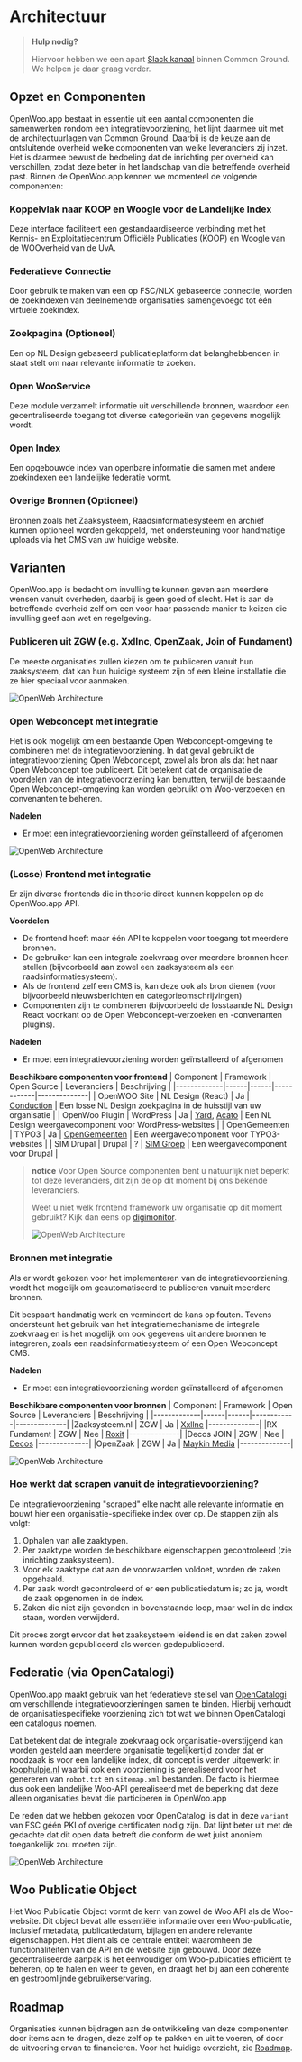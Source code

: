 # Architectuur

> **Hulp nodig?**
>
> Hiervoor hebben we een apart [Slack kanaal](https://samenorganiseren.slack.com/archives/C067Q3UE9F0) binnen Common Ground. We helpen je daar graag verder.

## Opzet en Componenten
OpenWoo.app bestaat in essentie uit een aantal componenten die samenwerken rondom een integratievoorziening, het lijnt daarmee uit met de architectuurlagen van Common Ground. Daarbij is de keuze aan de ontsluitende overheid welke componenten van welke leveranciers zij inzet. Het is daarmee bewust de bedoeling dat de inrichting per overheid kan verschillen, zodat deze beter in het landschap van die betreffende overheid past. Binnen de OpenWoo.app kennen we momenteel de volgende componenten:

### Koppelvlak naar KOOP en Woogle voor de Landelijke Index
Deze interface faciliteert een gestandaardiseerde verbinding met het Kennis- en Exploitatiecentrum Officiële Publicaties (KOOP) en Woogle van de WOOverheid van de UvA.
### Federatieve Connectie
Door gebruik te maken van een op FSC/NLX gebaseerde connectie, worden de zoekindexen van deelnemende organisaties samengevoegd tot één virtuele zoekindex.
### Zoekpagina (Optioneel)
Een op NL Design gebaseerd publicatieplatform dat belanghebbenden in staat stelt om naar relevante informatie te zoeken.
### Open WooService
Deze module verzamelt informatie uit verschillende bronnen, waardoor een gecentraliseerde toegang tot diverse categorieën van gegevens mogelijk wordt.
### Open Index
Een opgebouwde index van openbare informatie die samen met andere zoekindexen een landelijke federatie vormt.
### Overige Bronnen (Optioneel)
Bronnen zoals het Zaaksysteem, Raadsinformatiesysteem en archief kunnen optioneel worden gekoppeld, met ondersteuning voor handmatige uploads via het CMS van uw huidige website.

## Varianten
OpenWoo.app is bedacht om invulling te kunnen geven aan meerdere wensen vanuit overheden, daarbij is geen goed of slecht. Het is aan de betreffende overheid zelf om een voor haar passende manier te keizen die invulling geef aan wet en regelgeving.

### Publiceren uit ZGW (e.g. Xxllnc, OpenZaak, Join of Fundament)
De meeste organisaties zullen kiezen om te publiceren vanuit hun zaaksysteem, dat kan hun huidige systeem zijn of een kleine installatie die ze hier speciaal voor aanmaken.

![OpenWeb Architecture](https://raw.githubusercontent.com/ConductionNL/woo-website-template/main/docs/VanuitZaakSysteem.svg)


### Open Webconcept met integratie

Het is ook mogelijk om een bestaande Open Webconcept-omgeving te combineren met de integratievoorziening. In dat geval gebruikt de integratievoorziening Open Webconcept, zowel als bron als dat het naar Open Webconcept toe publiceert. Dit betekent dat de organisatie de voordelen van de integratievoorziening kan benutten, terwijl de bestaande Open Webconcept-omgeving kan worden gebruikt om Woo-verzoeken en convenanten te beheren.

**Nadelen**

- Er moet een integratievoorziening worden geïnstalleerd of afgenomen

![OpenWeb Architecture](https://raw.githubusercontent.com/ConductionNL/woo-website-template/main/docs/OpenWebConceptMet.svg)

### (Losse) Frontend met integratie

Er zijn diverse frontends die in theorie direct kunnen koppelen op de OpenWoo.app API.

**Voordelen**

- De frontend hoeft maar één API te koppelen voor toegang tot meerdere bronnen.
- De gebruiker kan een integrale zoekvraag over meerdere bronnen heen stellen (bijvoorbeeld aan zowel een zaaksysteem als een raadsinformatiesysteem).
- Als de frontend zelf een CMS is, kan deze ook als bron dienen (voor bijvoorbeeld nieuwsberichten en categorieomschrijvingen)
- Componenten zijn te combineren (bijvoorbeeld de losstaande NL Design React voorkant op de Open Webconcept-verzoeken en -convenanten plugins).

**Nadelen**

- Er moet een integratievoorziening worden geïnstalleerd of afgenomen

**Beschikbare componenten voor frontend**
| Component | Framework | Open Source | Leveranciers | Beschrijving |
|-------------|------|------|------------|--------------|
| OpenWOO Site  | NL Design (React) | Ja | [Conduction](https://conduction.nl/) | Een losse NL Design zoekpagina in de huisstijl van uw organisatie |
| OpenWoo Plugin | WordPress | Ja | [Yard](https://www.yard.nl/), [Acato](https://acato.nl/) | Een NL Design weergavecomponent voor WordPress-websites |
| OpenGemeenten | TYPO3 | Ja | [OpenGemeenten](https://www.opengemeenten.nl/) | Een weergavecomponent voor TYPO3-websites |
| SIM Drupal | Drupal | ? | [SIM Groep](https://www.simgroep.nl/) | Een weergavecomponent voor Drupal |

> **notice**
> Voor Open Source componenten bent u natuurlijk niet beperkt tot deze leveranciers, dit zijn de op dit moment bij ons bekende leveranciers.
>
> Weet u niet welk frontend framework uw organisatie op dit moment gebruikt? Kijk dan eens op [digimonitor](https://www.digimonitor.nl/cms-en/gemeenten/).
>
> ![OpenWeb Architecture](https://raw.githubusercontent.com/ConductionNL/woo-website-template/main/docs/LosseFrontend.svg)

### Bronnen met integratie

Als er wordt gekozen voor het implementeren van de integratievoorziening, wordt het mogelijk om geautomatiseerd te publiceren vanuit meerdere bronnen.

Dit bespaart handmatig werk en vermindert de kans op fouten. Tevens ondersteunt het gebruik van het integratiemechanisme de integrale zoekvraag en is het mogelijk om ook gegevens uit andere bronnen te integreren, zoals een raadsinformatiesysteem of een Open Webconcept CMS.

**Nadelen**

- Er moet een integratievoorziening worden geïnstalleerd of afgenomen

**Beschikbare componenten voor bronnen**
| Component | Framework | Open Source | Leveranciers | Beschrijving |
|-------------|------|------|------------|--------------|
|Zaaksysteem.nl | ZGW | Ja | [Xxllnc](https://xxllnc.nl/) |--------------|
|RX Fundament | ZGW | Nee | [Roxit](https://www.roxit.nl/) |--------------|
|Decos JOIN | ZGW | Nee | [Decos](https://www.decos.com/nl) |--------------|
|OpenZaak | ZGW | Ja | [Maykin Media](https://www.maykinmedia.nl/nl/) |--------------|

![OpenWeb Architecture](https://raw.githubusercontent.com/ConductionNL/woo-website-template/main/docs/Bronnen.svg)

### Hoe werkt dat scrapen vanuit de integratievoorziening?

De integratievoorziening "scraped" elke nacht alle relevante informatie en bouwt hier een organisatie-specifieke index over op. De stappen zijn als volgt:

1. Ophalen van alle zaaktypen.
2. Per zaaktype worden de beschikbare eigenschappen gecontroleerd (zie inrichting zaaksysteem).
3. Voor elk zaaktype dat aan de voorwaarden voldoet, worden de zaken opgehaald.
4. Per zaak wordt gecontroleerd of er een publicatiedatum is; zo ja, wordt de zaak opgenomen in de index.
5. Zaken die niet zijn gevonden in bovenstaande loop, maar wel in de index staan, worden verwijderd.

Dit proces zorgt ervoor dat het zaaksysteem leidend is en dat zaken zowel kunnen worden gepubliceerd als worden gedepubliceerd.

## Federatie (via OpenCatalogi)

OpenWoo.app maakt gebruik van het federatieve stelsel van [OpenCatalogi](https://opencatalogi.nl/) om verschillende integratievoorzieningen samen te binden. Hierbij verhoudt de organisatiespecifieke voorziening zich tot wat we binnen OpenCatalogi een catalogus noemen.

Dat betekent dat de integrale zoekvraag ook organisatie-overstijgend kan worden gesteld aan meerdere organisatie tegelijkertijd zonder dat er noodzaak is voor een landelijke index, dit concept is verder uitgewerkt in [koophulpje.nl](https://koophulpje.nl/) waarbij ook een voorziening is gerealiseerd voor het genereren van `robot.txt` en `sitemap.xml` bestanden. De facto is hiermee dus ook een landelijke Woo-API gerealiseerd met de beperking dat deze alleen organisaties bevat die participeren in OpenWoo.app

De reden dat we hebben gekozen voor OpenCatalogi is dat in deze `variant` van FSC géén PKI of overige certificaten nodig zijn. Dat lijnt beter uit met de gedachte dat dit open data betreft die conform de wet juist anoniem toegankelijk zou moeten zijn.

![OpenWeb Architecture](https://raw.githubusercontent.com/ConductionNL/woo-website-template/main/docs/Federatie.svg)

## Woo Publicatie Object

Het Woo Publicatie Object vormt de kern van zowel de Woo API als de Woo-website. Dit object bevat alle essentiële informatie over een Woo-publicatie, inclusief metadata, publicatiedatum, bijlagen en andere relevante eigenschappen. Het dient als de centrale entiteit waaromheen de functionaliteiten van de API en de website zijn gebouwd. Door deze gecentraliseerde aanpak is het eenvoudiger om Woo-publicaties efficiënt te beheren, op te halen en weer te geven, en draagt het bij aan een coherente en gestroomlijnde gebruikerservaring.

## Roadmap

Organisaties kunnen bijdragen aan de ontwikkeling van deze componenten door items aan te dragen, deze zelf op te pakken en uit te voeren, of door de uitvoering ervan te financieren. Voor het huidige overzicht, zie [Roadmap](/docs/product/Roadmap.md).
